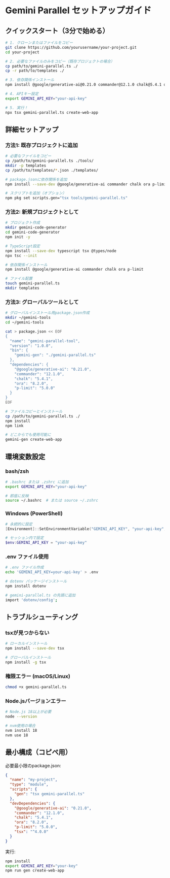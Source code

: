 # Gemini Parallel セットアップガイド

## クイックスタート（3分で始める）

```bash
# 1. クローンまたはファイルをコピー
git clone https://github.com/yourusername/your-project.git
cd your-project

# 2. 必要なファイルのみをコピー（既存プロジェクトの場合）
cp path/to/gemini-parallel.ts ./
cp -r path/to/templates ./

# 3. 依存関係インストール
npm install @google/generative-ai@0.21.0 commander@12.1.0 chalk@5.4.1 ora@8.2.0 p-limit@5.0.0 tsx

# 4. APIキー設定
export GEMINI_API_KEY="your-api-key"

# 5. 実行！
npx tsx gemini-parallel.ts create-web-app
```

## 詳細セットアップ

### 方法1: 既存プロジェクトに追加

```bash
# 必要なファイルをコピー
cp /path/to/gemini-parallel.ts ./tools/
mkdir -p templates
cp /path/to/templates/*.json ./templates/

# package.jsonに依存関係を追加
npm install --save-dev @google/generative-ai commander chalk ora p-limit tsx

# スクリプトを追加（オプション）
npm pkg set scripts.gen="tsx tools/gemini-parallel.ts"
```

### 方法2: 新規プロジェクトとして

```bash
# プロジェクト作成
mkdir gemini-code-generator
cd gemini-code-generator
npm init -y

# TypeScript設定
npm install --save-dev typescript tsx @types/node
npx tsc --init

# 依存関係インストール
npm install @google/generative-ai commander chalk ora p-limit

# ファイル配置
touch gemini-parallel.ts
mkdir templates
```

### 方法3: グローバルツールとして

```bash
# グローバルインストール用package.json作成
mkdir ~/gemini-tools
cd ~/gemini-tools

cat > package.json << EOF
{
  "name": "gemini-parallel-tool",
  "version": "1.0.0",
  "bin": {
    "gemini-gen": "./gemini-parallel.ts"
  },
  "dependencies": {
    "@google/generative-ai": "0.21.0",
    "commander": "12.1.0",
    "chalk": "5.4.1",
    "ora": "8.2.0",
    "p-limit": "5.0.0"
  }
}
EOF

# ファイルコピーとインストール
cp /path/to/gemini-parallel.ts ./
npm install
npm link

# どこからでも使用可能に
gemini-gen create-web-app
```

## 環境変数設定

### bash/zsh
```bash
# .bashrc または .zshrc に追加
export GEMINI_API_KEY="your-api-key"

# 即座に反映
source ~/.bashrc  # または source ~/.zshrc
```

### Windows (PowerShell)
```powershell
# 永続的に設定
[Environment]::SetEnvironmentVariable("GEMINI_API_KEY", "your-api-key", "User")

# セッション内で設定
$env:GEMINI_API_KEY = "your-api-key"
```

### .env ファイル使用
```bash
# .env ファイル作成
echo 'GEMINI_API_KEY=your-api-key' > .env

# dotenv パッケージインストール
npm install dotenv

# gemini-parallel.ts の先頭に追加
import 'dotenv/config';
```

## トラブルシューティング

### tsxが見つからない
```bash
# ローカルインストール
npm install --save-dev tsx

# グローバルインストール
npm install -g tsx
```

### 権限エラー (macOS/Linux)
```bash
chmod +x gemini-parallel.ts
```

### Node.jsバージョンエラー
```bash
# Node.js 18以上が必要
node --version

# nvm使用の場合
nvm install 18
nvm use 18
```

## 最小構成（コピペ用）

必要最小限のpackage.json:
```json
{
  "name": "my-project",
  "type": "module",
  "scripts": {
    "gen": "tsx gemini-parallel.ts"
  },
  "devDependencies": {
    "@google/generative-ai": "0.21.0",
    "commander": "12.1.0",
    "chalk": "5.4.1",
    "ora": "8.2.0",
    "p-limit": "5.0.0",
    "tsx": "^4.0.0"
  }
}
```

実行:
```bash
npm install
export GEMINI_API_KEY="your-key"
npm run gen create-web-app
```